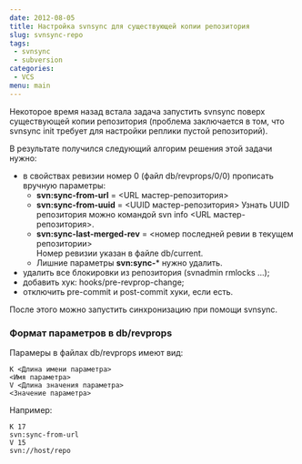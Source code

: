 ```yaml
---
date: 2012-08-05
title: Настройка svnsync для существующей копии репозитория
slug: svnsync-repo
tags:
 - svnsync
 - subversion
categories:
 - VCS
menu: main
---
```


Некоторое время назад встала задача запустить svnsync поверх существующей копии репозитория (проблема заключается в том, что svnsync init требует для настройки реплики пустой репозиторий).
<!--more-->

В результате получился следующий алгорим решения этой задачи нужно:

 * в свойствах ревизии номер 0 (файл db/revprops/0/0) прописать вручную параметры:
   * **svn:sync-from-url** = &lt;URL мастер-репозитория&gt;
   * **svn:sync-from-uuid** = &lt;UUID мастер-репозитория&gt;
     Узнать UUID репозитория можно командой svn info &lt;URL мастер-репозитория&gt;.
   * **svn:sync-last-merged-rev** = &lt;номер последней ревии в текущем репозитории&gt;<br/>
     Номер ревизии указан в файле db/current.<br/>
   * Лишние параметры **svn:sync-*** нужно удалить.
 * удалить все блокировки из репозитория (svnadmin rmlocks …);
 * добавить хук: hooks/pre-revprop-change;
 * отключить pre-commit и post-commit хуки, если есть.

После этого можно запустить синхронизацию при помощи svnsync.

### Формат параметров в db/revprops

Парамеры в файлах db/revprops имеют вид:

    K <Длина имени параметра>
    <Имя параметра>
    V <Длина значения параметра>
    <Значение параметра>

Например:

    K 17
    svn:sync-from-url
    V 15
    svn://host/repo
